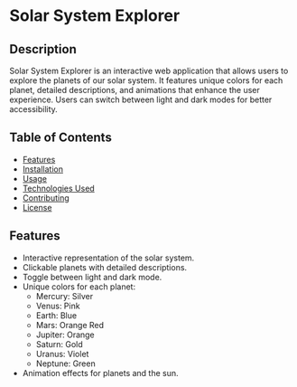 # Solar System Explorer

## Description
Solar System Explorer is an interactive web application that allows users to explore the planets of our solar system. It features unique colors for each planet, detailed descriptions, and animations that enhance the user experience. Users can switch between light and dark modes for better accessibility.

## Table of Contents
- [Features](#features)
- [Installation](#installation)
- [Usage](#usage)
- [Technologies Used](#technologies-used)
- [Contributing](#contributing)
- [License](#license)

## Features
- Interactive representation of the solar system.
- Clickable planets with detailed descriptions.
- Toggle between light and dark mode.
- Unique colors for each planet:
  - Mercury: Silver
  - Venus: Pink
  - Earth: Blue
  - Mars: Orange Red
  - Jupiter: Orange
  - Saturn: Gold
  - Uranus: Violet
  - Neptune: Green
- Animation effects for planets and the sun.

